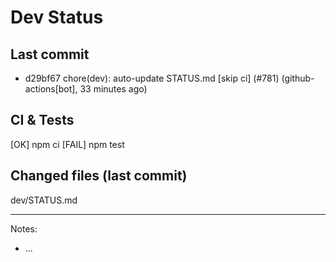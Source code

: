 # Dev Status

## Last commit
- d29bf67 chore(dev): auto-update STATUS.md [skip ci] (#781) (github-actions[bot], 33 minutes ago)
## CI & Tests
[OK] npm ci
[FAIL] npm test

## Changed files (last commit)
dev/STATUS.md

---
Notes:
- ...
